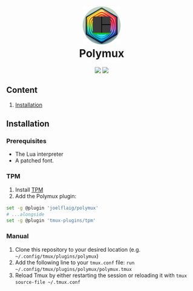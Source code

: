 <h1 align="center">
  <img src="./assets/Polymux.png" width="100" alt="Logo"/><br/>
  Polymux 
</h1>

<p align="center">
  <a href="https://github.com/joelflaig/polymux/stargazers"><img src="https://img.shields.io/github/stars/joelflaig/polymux?colorA=363a4f&colorB=b7bdf8&style=for-the-badge"></a>
  <a href="https://github.com/joelflaig/polymux/stargazers"><img src="https://img.shields.io/github/issues/joelflaig/polymux?colorA=363a4f&colorB=b7bdf8&style=for-the-badge"></a>

</p>

## Content
1. [Installation](#Installation)

## Installation

### Prerequisites
- The Lua interpreter
- A patched font.

### TPM
1. Install [TPM](https://github.com/tmux-plugins/tpm)
2. Add the Polymux plugin:

```bash
set -g @plugin 'joelflaig/polymux'
# ...alongside
set -g @plugin 'tmux-plugins/tpm'
```

### Manual

1. Clone this repository to your desired location (e.g.
   `~/.config/tmux/plugins/polymux`)
2. Add the following line to your `tmux.conf` file:
    `run ~/.config/tmux/plugins/polymux/polymux.tmux`
4. Reload Tmux by either restarting the session or reloading it with `tmux source-file ~/.tmux.conf`

